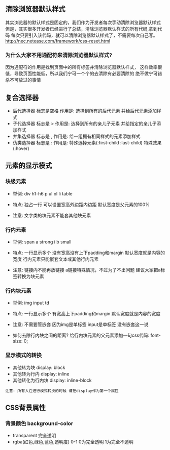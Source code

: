 ## 清除浏览器默认样式
  其实浏览器的默认样式是固定的，我们作为开发者每次手动清除浏览器默认样式
  但是，其实很多开发者已经进行了总结，清除浏览器默认样式的所有代码,拿到代码
  每次只要引入该代码，就可以清除浏览器默认样式了，不需要每次自己写。
  http://nec.netease.com/framework/css-reset.html

### 为什么大家不用通配符来清除浏览器默认样式?
  因为通配符的作用是找到页面中的所有标签并清除浏览器默认样式，
  这样效率很低，导致页面性能低，所以我们宁可一个个的去清除有必要清除的
  绝不做宁可错杀不可放过的事情

## 复合选择器

- 后代选择器 标志是空格  作用是: 选择到所有的后代元素 并给后代元素添加样式
- 子代选择器 标志是 >    作用是: 选择到所有的亲儿子元素 并给指定的亲儿子添加样式
- 并集选择器 标志是 ,    作用是: 给一组拥有相同样式的元素添加样式
- 伪类选择器 标志是 :    作用是: 特殊选择元素(:first-child :last-child) 特殊效果(:hover)

## 元素的显示模式

### 块级元素

- 举例: div h1-h6 p ul ol li table 

- 特点: 独占一行 可以设置宽高外边距内边距 默认宽度是父元素的100%

- 注意: 文字类的块元素不能套其他块元素


### 行内元素

- 举例: span a strong i b small 

- 特点: 一行显示多个  没有宽高没有上下padding和margin 默认宽度就是内容的宽度 行内元素只能嵌套文本或其他行内元素

- 注意: 链接内不能再放链接  a链接特殊情况，不过为了不出问题 建议大家把a标签转换为块元素

### 行内块元素

- 举例: img input td

- 特点: 一行显示多个  有宽高上下padding和margin 默认宽度就是内容的宽度 

- 注意: 不需要管嵌套 因为img是单标签  input是单标签 没有嵌套这一说

- 如何去除行内块之间的距离? 给行内块元素的父元素添加一句css代码: font-size: 0;


### 显示模式的转换

- 其他转为块        display: block
- 其他转为行内      display: inline
- 其他转化为行内块  display: inline-block

` 注意: 所有人在进行模式转换的时候 请把display作为第一个属性 `


## CSS背景属性

### 背景颜色 background-color

- transparent 完全透明
- rgba(红色,绿色,蓝色,透明度)  0-1 0为完全透明 1为完全不透明 